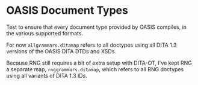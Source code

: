 # OASIS Document Types

Test to ensure that every document type provided by OASIS compiles,
in the various supported formats.

For now `allgrammars.ditamap` refers to all doctypes using all DITA 1.3
versions of the OASIS DITA DTDs and XSDs.

Because RNG still requires a bit of extra setup with DITA-OT, I've kept RNG
a separate map, `rnggrammars.ditamap`, which refers to all RNG doctypes
using all variants of DITA 1.3 IDs.